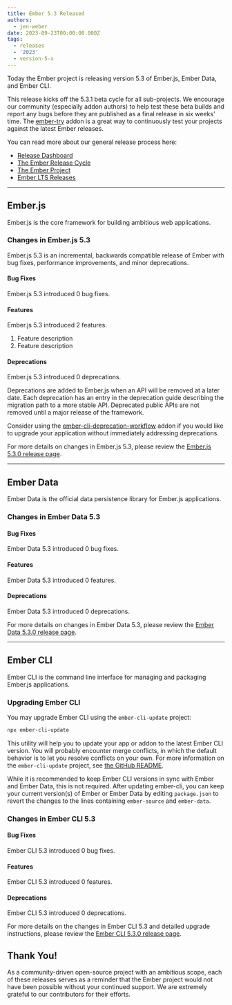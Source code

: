 ```yaml
---
title: Ember 5.3 Released
authors:
  - jen-weber 
date: 2023-09-23T00:00:00.000Z
tags:
  - releases
  - '2023'
  - version-5-x
---
```


Today the Ember project is releasing version 5.3 of Ember.js, Ember Data, and Ember CLI. <!-- Block start: Uncomment if an LTS candidate --><!--This release of Ember.js is an LTS (Long Term Support) candidate. LTS candidates prioritize stability over the addition of new features, and have an extended support schedule.--><!-- Block end -->

This release kicks off the 5.3.1 beta cycle for all sub-projects. We encourage our community (especially addon authors) to help test these beta builds and report any bugs before they are published as a final release in six weeks' time. The [ember-try](https://github.com/ember-cli/ember-try) addon is a great way to continuously test your projects against the latest Ember releases.

You can read more about our general release process here:

- [Release Dashboard](http://emberjs.com/releases/)
- [The Ember Release Cycle](https://blog.emberjs.com/new-ember-release-process/)
- [The Ember Project](https://blog.emberjs.com/ember-project-at-2-0/)
- [Ember LTS Releases](https://blog.emberjs.com/announcing-embers-first-lts/)

---

## Ember.js

Ember.js is the core framework for building ambitious web applications.

### Changes in Ember.js 5.3

Ember.js 5.3 is an incremental, backwards compatible release of Ember with bug fixes, performance improvements, and minor deprecations.

#### Bug Fixes

Ember.js 5.3 introduced 0 bug fixes.

#### Features

Ember.js 5.3 introduced 2 features.

1. Feature description
2. Feature description

#### Deprecations

Ember.js 5.3 introduced 0 deprecations.

<!-- Block start: If there were no deprecations, remove this block -->

Deprecations are added to Ember.js when an API will be removed at a later date. Each deprecation has an entry in the deprecation guide describing the migration path to a more stable API. Deprecated public APIs are not removed until a major release of the framework.

Consider using the [ember-cli-deprecation-workflow](https://github.com/mixonic/ember-cli-deprecation-workflow) addon if you would like to upgrade your application without immediately addressing deprecations.

<!-- Block end -->

For more details on changes in Ember.js 5.3, please review the [Ember.js 5.3.0 release page](https://github.com/emberjs/ember.js/releases/tag/v5.3.0).

---

## Ember Data

Ember Data is the official data persistence library for Ember.js applications.

### Changes in Ember Data 5.3

#### Bug Fixes

Ember Data 5.3 introduced 0 bug fixes.

#### Features

Ember Data 5.3 introduced 0 features.

#### Deprecations

Ember Data 5.3 introduced 0 deprecations.

For more details on changes in Ember Data 5.3, please review the
[Ember Data 5.3.0 release page](https://github.com/emberjs/data/releases/tag/v5.3.0).

---

## Ember CLI

Ember CLI is the command line interface for managing and packaging Ember.js applications.

### Upgrading Ember CLI

You may upgrade Ember CLI using the `ember-cli-update` project:

```bash
npx ember-cli-update
```

This utility will help you to update your app or addon to the latest Ember CLI version. You will probably encounter merge conflicts, in which the default behavior is to let you resolve conflicts on your own. For more information on the `ember-cli-update` project, see [the GitHub README](https://github.com/ember-cli/ember-cli-update).

While it is recommended to keep Ember CLI versions in sync with Ember and Ember Data, this is not required. After updating ember-cli, you can keep your current version(s) of Ember or Ember Data by editing `package.json` to revert the changes to the lines containing `ember-source` and `ember-data`.

### Changes in Ember CLI 5.3

#### Bug Fixes

Ember CLI 5.3 introduced 0 bug fixes.

#### Features

Ember CLI 5.3 introduced 0 features.

#### Deprecations

Ember CLI 5.3 introduced 0 deprecations.

For more details on the changes in Ember CLI 5.3 and detailed upgrade
instructions, please review the [Ember CLI 5.3.0 release page](https://github.com/ember-cli/ember-cli/releases/tag/v5.3.0).

## Thank You!

As a community-driven open-source project with an ambitious scope, each of these releases serves as a reminder that the Ember project would not have been possible without your continued support. We are extremely grateful to our contributors for their efforts.
